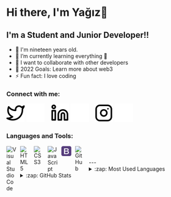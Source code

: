 # Hi there, I'm Yağız👋 

## I'm a Student and Junior Developer!!

- 🔭 I'm nineteen years old.
- 🌱 I’m currently learning everything 🤣
- 👯 I want to collaborate with other developers
- 🥅 2022 Goals: Learn more about web3
- ⚡ Fun fact: I love coding

### Connect with me:

[![website](./img/twitter-light.svg)](https://twitter.com/yilmazyagizz#gh-light-mode-only)
[![website](./img/twitter-dark.svg)](https://twitter.com/yilmazyagizz#gh-dark-mode-only)
&nbsp;&nbsp;
[![website](./img/linkedin-light.svg)](https://linkedin.com/in/#gh-light-mode-only)
[![website](./img/linkedin-dark.svg)](https://linkedin.com/in/#gh-dark-mode-only)
&nbsp;&nbsp;
[![website](./img/instagram-light.svg)](https://instagram.com/666yagiz#gh-light-mode-only)
[![website](./img/instagram-dark.svg)](https://instagram.com/666yagiz#gh-dark-mode-only)

### Languages and Tools:

<img align="left" alt="Visual Studio Code" width="26px" src="https://upload.wikimedia.org/wikipedia/commons/thumb/5/59/Visual_Studio_Icon_2019.svg/1200px-Visual_Studio_Icon_2019.svg.png" style="padding-right:10px;" />
<img align="left" alt="HTML5" width="26px" src="https://cdn.jsdelivr.net/gh/devicons/devicon/icons/html5/html5-original.svg" style="padding-right:10px;" />
<img align="left" alt="CSS3" width="26px" src="https://cdn.jsdelivr.net/gh/devicons/devicon/icons/css3/css3-original.svg" style="padding-right:10px;" />
<img align="left" alt="JavaScript" width="26px" src="https://cdn.jsdelivr.net/gh/devicons/devicon/icons/javascript/javascript-original.svg" style="padding-right:10px;" />
<img align="left" alt="React" width="26px" src="https://raw.githubusercontent.com/github/explore/80688e429a7d4ef2fca1e82350fe8e3517d3494d/topics/bootstrap/bootstrap.png" style="padding-right:10px;" />
<img align="left" alt="GitHub" width="26px" src="https://user-images.githubusercontent.com/3369400/139447912-e0f43f33-6d9f-45f8-be46-2df5bbc91289.png" style="padding-right:10px;" />


<br />
<br />
---

<details>
  <summary>:zap: Most Used Languages</summary>
  
  <img align="left" alt="codeSTACKr's GitHub Stats" src="https://github-readme-stats.vercel.app/api/top-langs/?username=anuraghazra&layout=compact&theme=radical" />
  
</details>

<details>
  <summary>:zap: GitHub Stats</summary>
  
  <img align="left" alt="codeSTACKr's GitHub Stats" src="https://github-readme-stats.vercel.app/api?username=takeitslow0&show_icons=true&hide_border=false&title_color=ff652f&icon_color=FFE400&bg_color=09131B&text_color=ffffff&border_color=0c1a25" />
  
</details>

[twitter]: https://twitter.com/yilmazyagizz
[instagram]: https://instagram.com/666yagiz
[linkedin]: https://linkedin.com/in/
